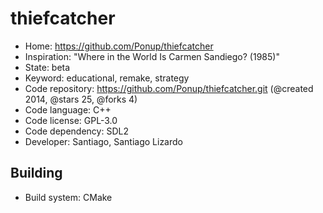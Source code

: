 # thiefcatcher

- Home: https://github.com/Ponup/thiefcatcher
- Inspiration: "Where in the World Is Carmen Sandiego? (1985)"
- State: beta
- Keyword: educational, remake, strategy
- Code repository: https://github.com/Ponup/thiefcatcher.git (@created 2014, @stars 25, @forks 4)
- Code language: C++
- Code license: GPL-3.0
- Code dependency: SDL2
- Developer: Santiago, Santiago Lizardo

## Building

- Build system: CMake
